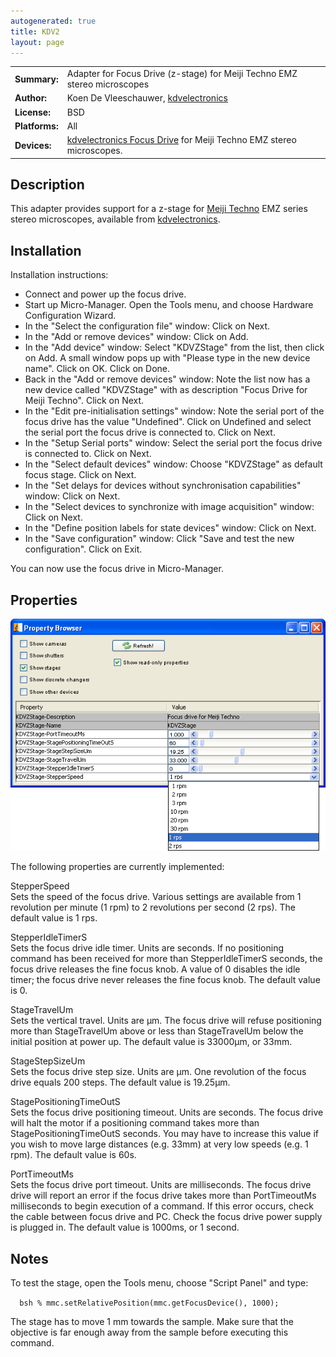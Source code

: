 ```yaml
---
autogenerated: true
title: KDV2
layout: page
---
```


|                |                                                                                                                                |
|----------------|--------------------------------------------------------------------------------------------------------------------------------|
| **Summary:**   | Adapter for Focus Drive (z-stage) for Meiji Techno EMZ stereo microscopes                                                      |
| **Author:**    | Koen De Vleeschauwer, [kdvelectronics](http://www.kdvelectronics.eu)                                                           |
| **License:**   | BSD                                                                                                                            |
| **Platforms:** | All                                                                                                                            |
| **Devices:**   | [kdvelectronics Focus Drive](http://www.kdvelectronics.eu/focusdrive/FocusDrive.html) for Meiji Techno EMZ stereo microscopes. |

## Description

This adapter provides support for a z-stage for [Meiji
Techno](http://www.meijitechno.com/index1.htm) EMZ series stereo
microscopes, available from
[kdvelectronics](http://www.kdvelectronics.eu/focusdrive/FocusDrive.html).

## Installation

Installation instructions:

-   Connect and power up the focus drive.
-   Start up Micro-Manager. Open the Tools menu, and choose Hardware
    Configuration Wizard.
-   In the "Select the configuration file" window: Click on Next.
-   In the "Add or remove devices" window: Click on Add.
-   In the "Add device" window: Select "KDVZStage" from the list, then
    click on Add. A small window pops up with "Please type in the new
    device name". Click on OK. Click on Done.
-   Back in the "Add or remove devices" window: Note the list now has a
    new device called "KDVZStage" with as description "Focus Drive for
    Meiji Techno". Click on Next.
-   In the "Edit pre-initialisation settings" window: Note the serial
    port of the focus drive has the value "Undefined". Click on
    Undefined and select the serial port the focus drive is connected
    to. Click on Next.
-   In the "Setup Serial ports" window: Select the serial port the focus
    drive is connected to. Click on Next.
-   In the "Select default devices" window: Choose "KDVZStage" as
    default focus stage. Click on Next.
-   In the "Set delays for devices without synchronisation capabilities"
    window: Click on Next.
-   In the "Select devices to synchronize with image acquisition"
    window: Click on Next.
-   In the "Define position labels for state devices" window: Click on
    Next.
-   In the "Save configuration" window: Click "Save and test the new
    configuration". Click on Exit.

You can now use the focus drive in Micro-Manager.

## Properties

![](media/Kdv_focus_drive_settings.png "media/Kdv_focus_drive_settings.png")

The following properties are currently implemented:

StepperSpeed  
Sets the speed of the focus drive. Various settings are available from 1
revolution per minute (1 rpm) to 2 revolutions per second (2 rps). The
default value is 1 rps.

StepperIdleTimerS  
Sets the focus drive idle timer. Units are seconds. If no positioning
command has been received for more than StepperIdleTimerS seconds, the
focus drive releases the fine focus knob. A value of 0 disables the idle
timer; the focus drive never releases the fine focus knob. The default
value is 0.

StageTravelUm  
Sets the vertical travel. Units are µm. The focus drive will refuse
positioning more than StageTravelUm above or less than StageTravelUm
below the initial position at power up. The default value is 33000µm, or
33mm.

StageStepSizeUm  
Sets the focus drive step size. Units are µm. One revolution of the
focus drive equals 200 steps. The default value is 19.25µm.

StagePositioningTimeOutS  
Sets the focus drive positioning timeout. Units are seconds. The focus
drive will halt the motor if a positioning command takes more than
StagePositioningTimeOutS seconds. You may have to increase this value if
you wish to move large distances (e.g. 33mm) at very low speeds (e.g. 1
rpm). The default value is 60s.

PortTimeoutMs  
Sets the focus drive port timeout. Units are milliseconds. The focus
drive drive will report an error if the focus drive takes more than
PortTimeoutMs milliseconds to begin execution of a command. If this
error occurs, check the cable between focus drive and PC. Check the
focus drive power supply is plugged in. The default value is 1000ms, or
1 second.

## Notes

To test the stage, open the Tools menu, choose "Script Panel" and type:

`  bsh % mmc.setRelativePosition(mmc.getFocusDevice(), 1000);`

The stage has to move 1 mm towards the sample. Make sure that the
objective is far enough away from the sample before executing this
command.


